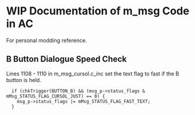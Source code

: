 # WIP Documentation of m_msg Code in AC
For personal modding reference.

## B Button Dialogue Speed Check
Lines 1108 - 1110 in m_msg_cursol.c_inc set the text flag to fast if the B button is held.

```
  if (chkTrigger(BUTTON_B) && (msg_p->status_flags & mMsg_STATUS_FLAG_CURSOL_JUST) == 0) {
    msg_p->status_flags |= mMsg_STATUS_FLAG_FAST_TEXT;
  }
```

